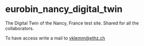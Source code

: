 # eurobin_nancy_digital_twin
The Digital Twin of the Nancy, France test site. Shared for all the collaborators.

To have access write a mail to vklemm@ethz.ch
